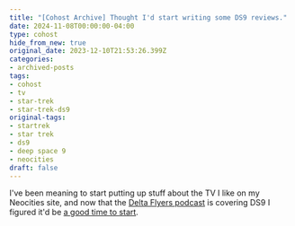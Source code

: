 ```yaml
---
title: "[Cohost Archive] Thought I'd start writing some DS9 reviews."
date: 2024-11-08T00:00:00-04:00
type: cohost
hide_from_new: true
original_date: 2023-12-10T21:53:26.399Z
categories:
- archived-posts
tags:
- cohost
- tv
- star-trek
- star-trek-ds9
original-tags:
- startrek
- star trek
- ds9
- deep space 9
- neocities
draft: false
---
```


I've been meaning to start putting up stuff about the TV I like on my Neocities site, and now that the [Delta Flyers podcast](https://the-delta-flyers.captivate.fm/) is covering DS9 I figured it'd be [a good time to start](/thoughts/reviews/tv/star-trek-deep-space-nine/season_1/emissary/).